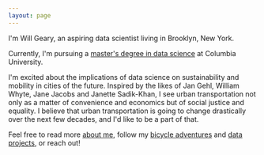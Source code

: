 ```yaml
---
layout: page
---
```


I'm Will Geary, an aspiring data scientist living in Brooklyn, New York.

Currently, I'm pursuing a [master's degree in data science](http://datascience.columbia.edu/master-of-science-in-data-science) at Columbia University.

I'm excited about the implications of data science on sustainability and mobility in cities of the future. Inspired by the likes of Jan Gehl, William Whyte, Jane Jacobs and Janette Sadik-Khan, I see urban transportation not only as a matter of convenience and economics but of social justice and equality. I believe that urban transportation is going to change drastically over the next few decades, and I'd like to be a part of that.

Feel free to read more [about me](about), follow my [bicycle adventures](/bikes) and [data projects](data), or reach out!